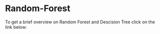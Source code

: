 # Random-Forest

To get a brief overview on Random Forest and Descision Tree click on the link  below:

